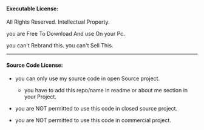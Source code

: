 #### Executable License:

All Rights Reserved. 
Intellectual Property.

you are Free To Download And use On your Pc.

you can't Rebrand this.
you can't Sell This. 

-------------------------

#### Source Code License:

   * you can only use my source code in open Source project.
     * you have to add this repo/name  in readme or about me section in your Project.

   * you are NOT permitted to use this code in closed source project. 
   * you are NOT permitted to use this code in commercial project.


